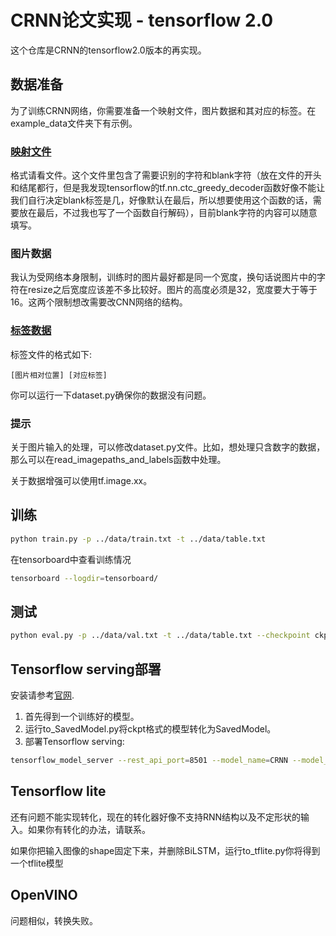# CRNN论文实现 - tensorflow 2.0

这个仓库是CRNN的tensorflow2.0版本的再实现。

## 数据准备

为了训练CRNN网络，你需要准备一个映射文件，图片数据和其对应的标签。在example_data文件夹下有示例。

### [映射文件](./example_data/table.txt)

格式请看文件。这个文件里包含了需要识别的字符和blank字符（放在文件的开头和结尾都行，但是我发现tensorflow的tf.nn.ctc_greedy_decoder函数好像不能让我们自行决定blank标签是几，好像默认在最后，所以想要使用这个函数的话，需要放在最后，不过我也写了一个函数自行解码），目前blank字符的内容可以随意填写。

### 图片数据

我认为受网络本身限制，训练时的图片最好都是同一个宽度，换句话说图片中的字符在resize之后宽度应该差不多比较好。图片的高度必须是32，宽度要大于等于16。这两个限制想改需要改CNN网络的结构。

### [标签数据](./example_data/annotation.txt)

标签文件的格式如下:
```
[图片相对位置] [对应标签]
```

你可以运行一下dataset.py确保你的数据没有问题。

### 提示

关于图片输入的处理，可以修改dataset.py文件。比如，想处理只含数字的数据，那么可以在read_imagepaths_and_labels函数中处理。

关于数据增强可以使用tf.image.xx。

## 训练

```bash
python train.py -p ../data/train.txt -t ../data/table.txt 
```

在tensorboard中查看训练情况

```bash
tensorboard --logdir=tensorboard/
```

## 测试

```bash
python eval.py -p ../data/val.txt -t ../data/table.txt --checkpoint ckpt/2019-10-08-15-02-28/
```

## Tensorflow serving部署

安装请参考[官网](https://www.tensorflow.org/tfx/serving/setup).

1. 首先得到一个训练好的模型。
2. 运行to_SavedModel.py将ckpt格式的模型转化为SavedModel。
3. 部署Tensorflow serving:
```bash
tensorflow_model_server --rest_api_port=8501 --model_name=CRNN --model_base_path="/path/to/SavedModel/"
```

## Tensorflow lite

还有问题不能实现转化，现在的转化器好像不支持RNN结构以及不定形状的输入。如果你有转化的办法，请联系。

如果你把输入图像的shape固定下来，并删除BiLSTM，运行to_tflite.py你将得到一个tflite模型

## OpenVINO

问题相似，转换失败。